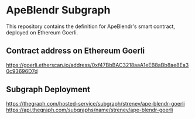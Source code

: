 # ApeBlendr Subgraph

This repository contains the definition for ApeBlendr's smart contract, deployed on Ethereum Goerli.

## Contract address on Ethereum Goerli

https://goerli.etherscan.io/address/0xf47BbBAC3218aaA1eEB8aBb8ae8Ea30c93696D7d

## Subgraph Deployment

https://thegraph.com/hosted-service/subgraph/strenev/ape-blendr-goerli
https://api.thegraph.com/subgraphs/name/strenev/ape-blendr-goerli